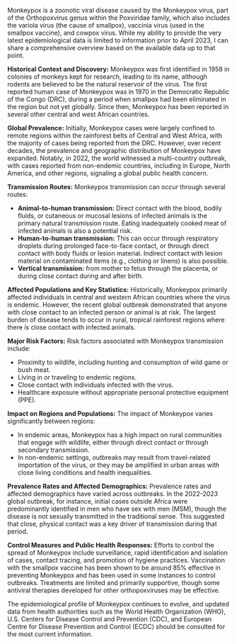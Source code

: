 Monkeypox is a zoonotic viral disease caused by the Monkeypox virus, part of the Orthopoxvirus genus within the Poxviridae family, which also includes the variola virus (the cause of smallpox), vaccinia virus (used in the smallpox vaccine), and cowpox virus. While my ability to provide the very latest epidemiological data is limited to information prior to April 2023, I can share a comprehensive overview based on the available data up to that point.

**Historical Context and Discovery:**
Monkeypox was first identified in 1958 in colonies of monkeys kept for research, leading to its name, although rodents are believed to be the natural reservoir of the virus. The first reported human case of Monkeypox was in 1970 in the Democratic Republic of the Congo (DRC), during a period when smallpox had been eliminated in the region but not yet globally. Since then, Monkeypox has been reported in several other central and west African countries.

**Global Prevalence:**
Initially, Monkeypox cases were largely confined to remote regions within the rainforest belts of Central and West Africa, with the majority of cases being reported from the DRC. However, over recent decades, the prevalence and geographic distribution of Monkeypox have expanded. Notably, in 2022, the world witnessed a multi-country outbreak, with cases reported from non-endemic countries, including in Europe, North America, and other regions, signaling a global public health concern.

**Transmission Routes:**
Monkeypox transmission can occur through several routes:
- **Animal-to-human transmission:** Direct contact with the blood, bodily fluids, or cutaneous or mucosal lesions of infected animals is the primary natural transmission route. Eating inadequately cooked meat of infected animals is also a potential risk.
- **Human-to-human transmission:** This can occur through respiratory droplets during prolonged face-to-face contact, or through direct contact with body fluids or lesion material. Indirect contact with lesion material on contaminated items (e.g., clothing or linens) is also possible.
- **Vertical transmission:** from mother to fetus through the placenta, or during close contact during and after birth.

**Affected Populations and Key Statistics:**
Historically, Monkeypox primarily affected individuals in central and western African countries where the virus is endemic. However, the recent global outbreak demonstrated that anyone with close contact to an infected person or animal is at risk. The largest burden of disease tends to occur in rural, tropical rainforest regions where there is close contact with infected animals.

**Major Risk Factors:**
Risk factors associated with Monkeypox transmission include:
- Proximity to wildlife, including hunting and consumption of wild game or bush meat.
- Living in or traveling to endemic regions.
- Close contact with individuals infected with the virus.
- Healthcare exposure without appropriate personal protective equipment (PPE).

**Impact on Regions and Populations:**
The impact of Monkeypox varies significantly between regions:
- In endemic areas, Monkeypox has a high impact on rural communities that engage with wildlife, either through direct contact or through secondary transmission.
- In non-endemic settings, outbreaks may result from travel-related importation of the virus, or they may be amplified in urban areas with close living conditions and health inequalities.

**Prevalence Rates and Affected Demographics:**
Prevalence rates and affected demographics have varied across outbreaks. In the 2022-2023 global outbreak, for instance, initial cases outside Africa were predominantly identified in men who have sex with men (MSM), though the disease is not sexually transmitted in the traditional sense. This suggested that close, physical contact was a key driver of transmission during that period.

**Control Measures and Public Health Responses:**
Efforts to control the spread of Monkeypox include surveillance, rapid identification and isolation of cases, contact tracing, and promotion of hygiene practices. Vaccination with the smallpox vaccine has been shown to be around 85% effective in preventing Monkeypox and has been used in some instances to control outbreaks. Treatments are limited and primarily supportive, though some antiviral therapies developed for other orthopoxviruses may be effective.

The epidemiological profile of Monkeypox continues to evolve, and updated data from health authorities such as the World Health Organization (WHO), U.S. Centers for Disease Control and Prevention (CDC), and European Centre for Disease Prevention and Control (ECDC) should be consulted for the most current information.